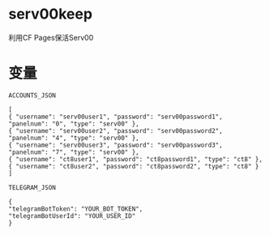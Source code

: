 # serv00keep
 利用CF Pages保活Serv00

# 变量
    ACCOUNTS_JSON

    [  
    { "username": "serv00user1", "password": "serv00password1", "panelnum": "0", "type": "serv00" },
    { "username": "serv00user2", "password": "serv00password2", "panelnum": "4", "type": "serv00" },
    { "username": "serv00user3", "password": "serv00password3", "panelnum": "7", "type": "serv00" },
    { "username": "ct8user1", "password": "ct8password1", "type": "ct8" },
    { "username": "ct8user2", "password": "ct8password2", "type": "ct8" }
    ]

    TELEGRAM_JSON

    {
    "telegramBotToken": "YOUR_BOT_TOKEN",
    "telegramBotUserId": "YOUR_USER_ID"
    }